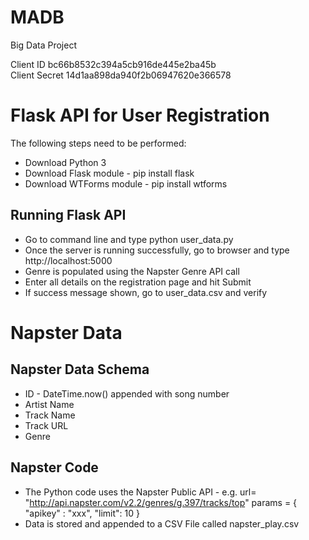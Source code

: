 # MADB
Big Data Project

Client ID bc66b8532c394a5cb916de445e2ba45b  
Client Secret 14d1aa898da940f2b06947620e366578

# Flask API for User Registration 
The following steps need to be performed:
* Download Python 3
* Download Flask module - pip install flask
* Download WTForms module - pip install wtforms

## Running Flask API
* Go to command line and type python user_data.py
* Once the server is running successfully, go to browser and type http://localhost:5000
* Genre is populated using the Napster Genre API call
* Enter all details on the registration page and hit Submit
* If success message shown, go to user_data.csv and verify

# Napster Data

## Napster Data Schema
* ID - DateTime.now() appended with song number
* Artist Name
* Track Name
* Track URL
* Genre

## Napster Code
* The Python code uses the Napster Public API - 
e.g. 
url= "http://api.napster.com/v2.2/genres/g.397/tracks/top"
params = {
	"apikey" : "xxx",
	"limit": 10
}
* Data is stored and appended to a CSV File called napster_play.csv 
